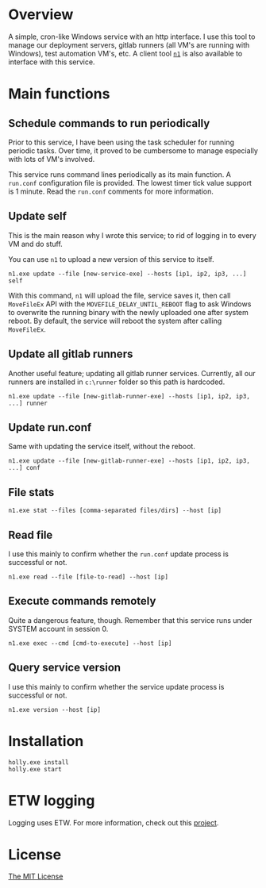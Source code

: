 # Overview

A simple, cron-like Windows service with an http interface. I use this tool to manage our deployment servers, gitlab runners (all VM's are running with Windows), test automation VM's, etc. A client tool [`n1`](https://github.com/flowerinthenight/n1) is also available to interface with this service.

# Main functions

## Schedule commands to run periodically

Prior to this service, I have been using the task scheduler for running periodic tasks. Over time, it proved to be cumbersome to manage especially with lots of VM's involved.

This service runs command lines periodically as its main function. A `run.conf` configuration file is provided. The lowest timer tick value support is 1 minute. Read the `run.conf` comments for more information.

## Update self

This is the main reason why I wrote this service; to rid of logging in to every VM and do stuff.

You can use `n1` to upload a new version of this service to itself.

```
n1.exe update --file [new-service-exe] --hosts [ip1, ip2, ip3, ...] self
```

With this command, `n1` will upload the file, service saves it, then call `MoveFileEx` API with the `MOVEFILE_DELAY_UNTIL_REBOOT` flag to ask Windows to overwrite the running binary with the newly uploaded one after system reboot. By default, the service will reboot the system after calling `MoveFileEx`.

## Update all gitlab runners

Another useful feature; updating all gitlab runner services. Currently, all our runners are installed in `c:\runner` folder so this path is hardcoded.

```
n1.exe update --file [new-gitlab-runner-exe] --hosts [ip1, ip2, ip3, ...] runner
```

## Update run.conf

Same with updating the service itself, without the reboot.

```
n1.exe update --file [new-gitlab-runner-exe] --hosts [ip1, ip2, ip3, ...] conf
```

## File stats

```
n1.exe stat --files [comma-separated files/dirs] --host [ip]
```

## Read file

I use this mainly to confirm whether the `run.conf` update process is successful or not.

```
n1.exe read --file [file-to-read] --host [ip]
```

## Execute commands remotely

Quite a dangerous feature, though. Remember that this service runs under SYSTEM account in session 0.

```
n1.exe exec --cmd [cmd-to-execute] --host [ip]
```

## Query service version

I use this mainly to confirm whether the service update process is successful or not.

```
n1.exe version --host [ip]
```

# Installation

```
holly.exe install
holly.exe start
```

# ETW logging

Logging uses ETW. For more information, check out this [project](https://github.com/flowerinthenight/go-windows-service-etw).

# License

[The MIT License](./LICENSE.md)
